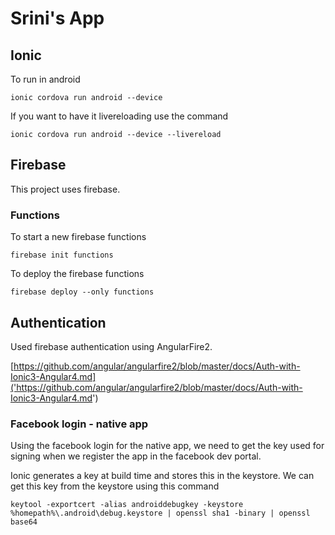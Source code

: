 # Srini's App

## Ionic

To run in android

```
ionic cordova run android --device
``` 

If you want to have it livereloading use the command

```
ionic cordova run android --device --livereload
```

## Firebase
This project uses firebase.

### Functions
To start a new firebase functions
```
firebase init functions
```

To deploy the firebase functions
```
firebase deploy --only functions
```

## Authentication
Used firebase authentication using AngularFire2. 

[https://github.com/angular/angularfire2/blob/master/docs/Auth-with-Ionic3-Angular4.md]('https://github.com/angular/angularfire2/blob/master/docs/Auth-with-Ionic3-Angular4.md')

### Facebook login - native app
Using the facebook login for the native app, we need to get the key used for signing when we register the app in the facebook dev portal.

Ionic generates a key at build time and stores this in the keystore. We can get this key from the keystore using this command

```
keytool -exportcert -alias androiddebugkey -keystore %homepath%\.android\debug.keystore | openssl sha1 -binary | openssl base64
```